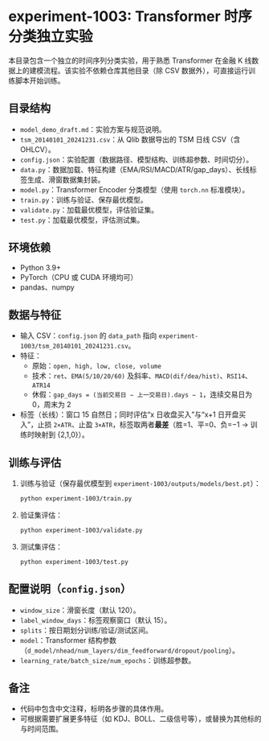 # experiment-1003: Transformer 时序分类独立实验

本目录包含一个独立的时间序列分类实验，用于熟悉 Transformer 在金融 K 线数据上的建模流程。该实验不依赖仓库其他目录（除 CSV 数据外），可直接运行训练脚本开始训练。

## 目录结构
- `model_demo_draft.md`：实验方案与规范说明。
- `tsm_20140101_20241231.csv`：从 Qlib 数据导出的 TSM 日线 CSV（含 OHLCV）。
- `config.json`：实验配置（数据路径、模型结构、训练超参数、时间切分）。
- `data.py`：数据加载、特征构建（EMA/RSI/MACD/ATR/gap_days）、长线标签生成、滑窗数据集封装。
- `model.py`：Transformer Encoder 分类模型（使用 `torch.nn` 标准模块）。
- `train.py`：训练与验证、保存最优模型。
- `validate.py`：加载最优模型，评估验证集。
- `test.py`：加载最优模型，评估测试集。

## 环境依赖
- Python 3.9+
- PyTorch（CPU 或 CUDA 环境均可）
- pandas、numpy

## 数据与特征
- 输入 CSV：`config.json` 的 `data_path` 指向 `experiment-1003/tsm_20140101_20241231.csv`。
- 特征：
  - 原始：`open, high, low, close, volume`
  - 技术：`ret`、`EMA(5/10/20/60)` 及斜率、`MACD(dif/dea/hist)`、`RSI14`、`ATR14`
  - 休假：`gap_days = (当前交易日 − 上一交易日).days − 1`，连续交易日为 0，周末为 2
- 标签（长线）：窗口 15 自然日；同时评估“x 日收盘买入”与“x+1 日开盘买入”，止损 `2×ATR`、止盈 `3×ATR`，标签取两者**最差**（胜=1、平=0、负=−1 → 训练时映射到 {2,1,0}）。

## 训练与评估
1. 训练与验证（保存最优模型到 `experiment-1003/outputs/models/best.pt`）：
   ```bash
   python experiment-1003/train.py
   ```
2. 验证集评估：
   ```bash
   python experiment-1003/validate.py
   ```
3. 测试集评估：
   ```bash
   python experiment-1003/test.py
   ```

## 配置说明（`config.json`）
- `window_size`：滑窗长度（默认 120）。
- `label_window_days`：标签观察窗口（默认 15）。
- `splits`：按日期划分训练/验证/测试区间。
- `model`：Transformer 结构参数（`d_model/nhead/num_layers/dim_feedforward/dropout/pooling`）。
- `learning_rate/batch_size/num_epochs`：训练超参数。

## 备注
- 代码中包含中文注释，标明各步骤的具体作用。
- 可根据需要扩展更多特征（如 KDJ、BOLL、二级信号等），或替换为其他标的与时间范围。


